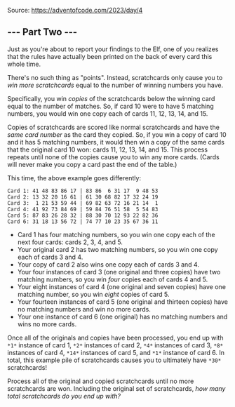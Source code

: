 Source: <https://adventofcode.com/2023/day/4>

 --- Part Two ---
------------------



 Just as you're about to report your findings to the Elf, one of you realizes that the rules have actually been printed on the back of every card this whole time.
 



 There's no such thing as "points". Instead, scratchcards only cause you to
 *win more scratchcards* 
 equal to the number of winning numbers you have.
 



 Specifically, you win
 *copies* 
 of the scratchcards below the winning card equal to the number of matches. So, if card 10 were to have 5 matching numbers, you would win one copy each of cards 11, 12, 13, 14, and 15.
 



 Copies of scratchcards are scored like normal scratchcards and have the
 *same card number* 
 as the card they copied. So, if you win a copy of card 10 and it has 5 matching numbers, it would then win a copy of the same cards that the original card 10 won: cards 11, 12, 13, 14, and 15. This process repeats until none of the copies cause you to win any more cards. (Cards will never make you copy a card past the end of the table.)
 



 This time, the above example goes differently:
 



```
Card 1: 41 48 83 86 17 | 83 86  6 31 17  9 48 53
Card 2: 13 32 20 16 61 | 61 30 68 82 17 32 24 19
Card 3:  1 21 53 59 44 | 69 82 63 72 16 21 14  1
Card 4: 41 92 73 84 69 | 59 84 76 51 58  5 54 83
Card 5: 87 83 26 28 32 | 88 30 70 12 93 22 82 36
Card 6: 31 18 13 56 72 | 74 77 10 23 35 67 36 11

```

* Card 1 has four matching numbers, so you win one copy each of the next four cards: cards 2, 3, 4, and 5.
* Your original card 2 has two matching numbers, so you win one copy each of cards 3 and 4.
* Your copy of card 2 also wins one copy each of cards 3 and 4.
* Your four instances of card 3 (one original and three copies) have two matching numbers, so you win
 *four* 
 copies each of cards 4 and 5.
* Your eight instances of card 4 (one original and seven copies) have one matching number, so you win
 *eight* 
 copies of card 5.
* Your fourteen instances of card 5 (one original and thirteen copies) have no matching numbers and win no more cards.
* Your one instance of card 6 (one original) has no matching numbers and wins no more cards.



 Once all of the originals and copies have been processed, you end up with
 `*1*`
 instance of card 1,
 `*2*`
 instances of card 2,
 `*4*`
 instances of card 3,
 `*8*`
 instances of card 4,
 `*14*`
 instances of card 5, and
 `*1*`
 instance of card 6. In total, this example pile of scratchcards causes you to ultimately have
 `*30*`
 scratchcards!
 



 Process all of the original and copied scratchcards until no more scratchcards are won. Including the original set of scratchcards,
 *how many total scratchcards do you end up with?* 




